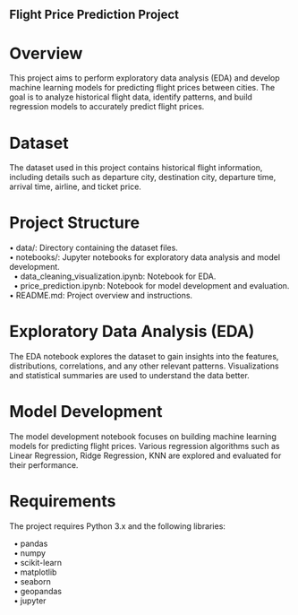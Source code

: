## Flight Price Prediction Project
# Overview
This project aims to perform exploratory data analysis (EDA) and develop machine learning models for predicting flight prices between cities. The goal is to analyze historical flight data, identify patterns, and build regression models to accurately predict flight prices.

# Dataset
The dataset used in this project contains historical flight information, including details such as departure city, destination city, departure time, arrival time, airline, and ticket price.

# Project Structure
&bull; data/: Directory containing the dataset files.  
&bull; notebooks/: Jupyter notebooks for exploratory data analysis and model development.  
&nbsp; &bull; data_cleaning_visualization.ipynb: Notebook for EDA.  
&nbsp; &bull; price_prediction.ipynb: Notebook for model development and evaluation.  
&bull; README.md: Project overview and instructions.

# Exploratory Data Analysis (EDA)
The EDA notebook explores the dataset to gain insights into the features, distributions, correlations, and any other relevant patterns. Visualizations and statistical summaries are used to understand the data better.

# Model Development
The model development notebook focuses on building machine learning models for predicting flight prices. Various regression algorithms such as Linear Regression, Ridge Regression, KNN are explored and evaluated for their performance.

# Requirements
The project requires Python 3.x and the following libraries:

&nbsp; &bull; pandas  
&nbsp; &bull; numpy  
&nbsp; &bull; scikit-learn  
&nbsp; &bull; matplotlib  
&nbsp; &bull; seaborn  
&nbsp; &bull; geopandas  
&nbsp; &bull; jupyter  
